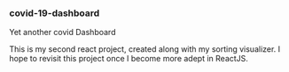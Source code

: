 ### covid-19-dashboard
Yet another covid Dashboard


This is my second react project, created along with my sorting visualizer. I hope to revisit this project once I become more adept in ReactJS.
